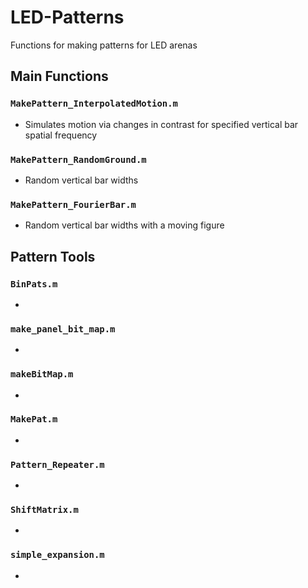 # LED-Patterns
Functions for making patterns for LED arenas

## Main Functions

### ```MakePattern_InterpolatedMotion.m```
* Simulates motion via changes in contrast for specified vertical bar spatial frequency

### ```MakePattern_RandomGround.m```
* Random vertical bar widths

### ```MakePattern_FourierBar.m```
* Random vertical bar widths with a moving figure

## Pattern Tools
### ```BinPats.m```
* 
### ```make_panel_bit_map.m```
* 
### ```makeBitMap.m```
* 
### ```MakePat.m```
* 
### ```Pattern_Repeater.m```
* 
### ```ShiftMatrix.m```
* 
### ```simple_expansion.m```
* 
